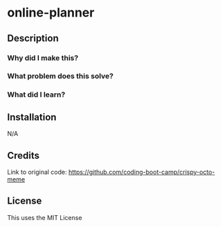 # online-planner
## Description
### Why did I make this?
### What problem does this solve?
### What did I learn?
## Installation
N/A
## Credits
Link to original code: https://github.com/coding-boot-camp/crispy-octo-meme
## License
This uses the MIT License